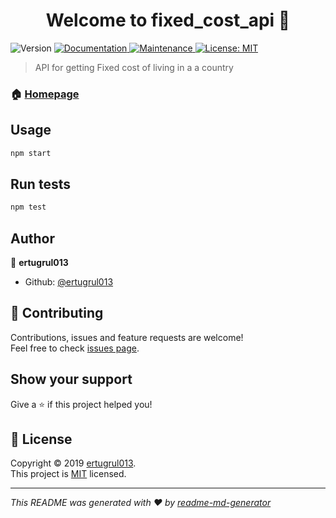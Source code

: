 <h1 align="center">Welcome to fixed_cost_api 👋</h1>
<p>
  <img alt="Version" src="https://img.shields.io/badge/version-0.1.0-blue.svg?cacheSeconds=2592000" />
  <a href="https://github.com/ertugrul013/expenses_Calculator#readme">
    <img alt="Documentation" src="https://img.shields.io/badge/documentation-yes-brightgreen.svg" target="_blank" />
  </a>
  <a href="https://github.com/ertugrul013/expenses_Calculator/graphs/commit-activity">
    <img alt="Maintenance" src="https://img.shields.io/badge/Maintained%3F-yes-green.svg" target="_blank" />
  </a>
  <a href="https://github.com/ertugrul013/expenses_Calculator/blob/master/LICENSE">
    <img alt="License: MIT" src="https://img.shields.io/badge/License-MIT-yellow.svg" target="_blank" />
  </a>
</p>

> API for getting Fixed cost of living in a a country

### 🏠 [Homepage](https://github.com/ertugrul013/expenses_Calculator#readme)

## Usage

```sh
npm start
```

## Run tests

```sh
npm test
```

## Author

👤 **ertugrul013**

* Github: [@ertugrul013](https://github.com/ertugrul013)

## 🤝 Contributing

Contributions, issues and feature requests are welcome!<br />Feel free to check [issues page](https://github.com/ertugrul013/expenses_Calculator/issues).

## Show your support

Give a ⭐️ if this project helped you!

## 📝 License

Copyright © 2019 [ertugrul013](https://github.com/ertugrul013).<br />
This project is [MIT](https://github.com/ertugrul013/expenses_Calculator/blob/master/LICENSE) licensed.

***
_This README was generated with ❤️ by [readme-md-generator](https://github.com/kefranabg/readme-md-generator)_